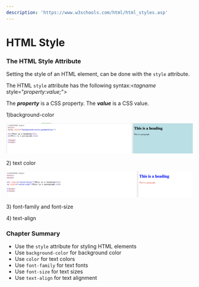 ```yaml
---
description: 'https://www.w3schools.com/html/html_styles.asp'
---
```


# HTML Style

### The HTML Style Attribute

Setting the style of an HTML element, can be done with the `style` attribute.

The HTML `style` attribute has the following syntax:&lt;_tagname_ style="_property_:_value;_"&gt;

The _**property**_ is a CSS property. The _**value**_ is a CSS value.  


1\)background-color

![](../../.gitbook/assets/image%20%28299%29.png)

2\) text color 

![](../../.gitbook/assets/image%20%28306%29.png)

3\) font-family and font-size

4\) text-align 



### Chapter Summary

* Use the `style` attribute for styling HTML elements
* Use `background-color` for background color
* Use `color` for text colors
* Use `font-family` for text fonts
* Use `font-size` for text sizes
* Use `text-align` for text alignment

